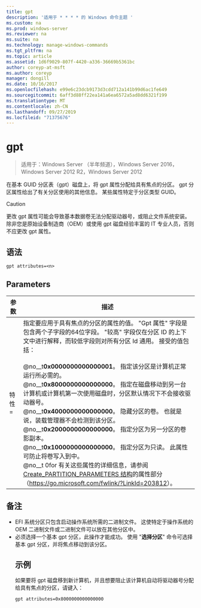 ```yaml
---
title: gpt
description: '适用于 * * * * 的 Windows 命令主题 '
ms.custom: na
ms.prod: windows-server
ms.reviewer: na
ms.suite: na
ms.technology: manage-windows-commands
ms.tgt_pltfrm: na
ms.topic: article
ms.assetid: 1d6f9029-807f-4420-a336-36669b5361bc
author: coreyp-at-msft
ms.author: coreyp
manager: dongill
ms.date: 10/16/2017
ms.openlocfilehash: e99e6c23dcb9173d3cdd712a141b99d6ac1fe649
ms.sourcegitcommit: 6aff3d88ff22ea141a6ea6572a5ad8dd6321f199
ms.translationtype: MT
ms.contentlocale: zh-CN
ms.lasthandoff: 09/27/2019
ms.locfileid: "71375676"
---
```

# <a name="gpt"></a>gpt

>适用于：Windows Server （半年频道），Windows Server 2016，Windows Server 2012 R2，Windows Server 2012

在基本 GUID 分区表（gpt）磁盘上，将 gpt 属性分配给具有焦点的分区。  gpt 分区属性给出了有关分区使用的其他信息。 某些属性特定于分区类型 GUID。

> [!CAUTION]
> 更改 gpt 属性可能会导致基本数据卷无法分配驱动器号，或阻止文件系统安装。 除非您是原始设备制造商（OEM）或使用 gpt 磁盘经验丰富的 IT 专业人员，否则不应更改 gpt 属性。
> ## <a name="syntax"></a>语法
> ```
> gpt attributes=<n>
> ```
> ## <a name="parameters"></a>Parameters
> 
> |   参数    |                                                                                                                                                                                                                                                                                                                                                                                                                                                                                                                                                                                                                               描述                                                                                                                                                                                                                                                                                                                                                                                                                                                                                                                                                                                                                                |
> |----------------|--------------------------------------------------------------------------------------------------------------------------------------------------------------------------------------------------------------------------------------------------------------------------------------------------------------------------------------------------------------------------------------------------------------------------------------------------------------------------------------------------------------------------------------------------------------------------------------------------------------------------------------------------------------------------------------------------------------------------------------------------------------------------------------------------------------------------------------------------------------------------------------------------------------------------------------------------------------------------------------------------------------------------------------------------------------------------------------------------------------------------------------------------------------------------------------------------------------------------------------------------------------------------|
> | 特性 = <n> | 指定要应用于具有焦点的分区的属性的值。 "Gpt 属性" 字段是包含两个子字段的64位字段。 "较高" 字段仅在分区 ID 的上下文中进行解释，而较低字段则对所有分区 Id 通用。 接受的值包括：<br /><br />@no__t**0x0000000000000001**。 指定该分区是计算机正常运行所必需的。<br />@no__t**0x8000000000000000**。 指定在磁盘移动到另一台计算机或计算机第一次使用磁盘时，分区默认情况下不会接收驱动器号。<br />@no__t**0x4000000000000000**。 隐藏分区的卷。 也就是说，装载管理器不会检测到该分区。<br />@no__t**0x2000000000000000**。 指定分区为另一分区的卷影副本。<br />@no__t**0x1000000000000000**。 指定分区为只读。 此属性可防止将卷写入到中。<br />@no__t 0for 有关这些属性的详细信息，请参阅[Create_PARTITION_PARAMETERS 结构](https://go.microsoft.com/fwlink/?LinkId=203812)的属性部分（<https://go.microsoft.com/fwlink/?LinkId=203812>）。 |
> 
> ## <a name="remarks"></a>备注
> - EFI 系统分区只包含启动操作系统所需的二进制文件。 这使特定于操作系统的 OEM 二进制文件或二进制文件可以放在其他分区中。
> - 必须选择一个基本 gpt 分区，此操作才能成功。 使用 "**选择分区**" 命令可选择基本 gpt 分区，并将焦点移动到该分区。
>   ## <a name="BKMK_examples"></a>示例
>   如果要将 gpt 磁盘移到新计算机，并且想要阻止该计算机自动将驱动器号分配给具有焦点的分区，请键入：
>   ```
>   gpt attributes=0x8000000000000000
>   ```

